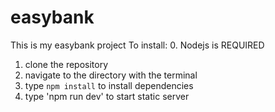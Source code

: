 # easybank

This is my easybank project
To install: 
0. Nodejs is REQUIRED
1. clone the repository
2. navigate to the directory with the terminal
3. type `npm install` to install dependencies
4. type 'npm run dev' to start static server
